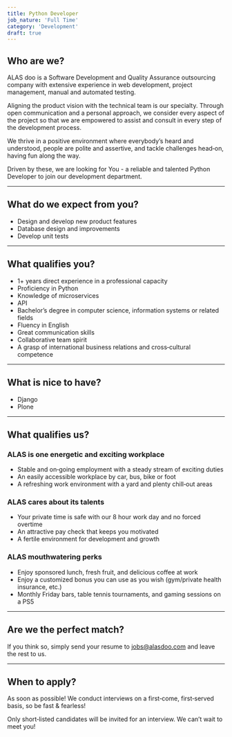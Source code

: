 ```yaml
---
title: Python Developer
job_nature: 'Full Time'
category: 'Development'
draft: true
---
```


## Who are we?

ALAS doo is a Software Development and Quality Assurance outsourcing company with extensive experience in web development, project management, manual and automated testing.

Aligning the product vision with the technical team is our specialty. Through open communication and a personal approach, we consider every aspect of the project so that we are empowered to assist and consult in every step of the development process.

We thrive in a positive environment where everybody’s heard and understood, people are polite and assertive, and tackle challenges head&#8209;on, having fun along the way.

Driven by these, we are looking for You - a reliable and talented Python Developer to join our development department.

---

## What do we expect from you?

- Design and develop new product features
- Database design and improvements
- Develop unit tests

---

## What qualifies you?

- 1+ years direct experience in a professional capacity
- Proficiency in Python
- Knowledge of microservices
- API
- Bachelor’s degree in computer science, information systems or related fields
- Fluency in English
- Great communication skills
- Collaborative team spirit
- A grasp of international business relations and cross&#8209;cultural competence

---

## What is nice to have?

- Django
- Plone

---

## What qualifies us?

### ALAS is one energetic and exciting workplace

- Stable and on&#8209;going employment with a steady stream of exciting duties
- An easily accessible workplace by car, bus, bike or foot
- A refreshing work environment with a yard and plenty chill&#8209;out areas

### ALAS cares about its talents

- Your private time is safe with our 8 hour work day and no forced overtime
- An attractive pay check that keeps you motivated
- A fertile environment for development and growth

### ALAS mouthwatering perks

- Enjoy sponsored lunch, fresh fruit, and delicious coffee at work
- Enjoy a customized bonus you can use as you wish (gym/private health insurance, etc.)
- Monthly Friday bars, table tennis tournaments, and gaming sessions on a PS5

---

## Are we the perfect match?

If you think so, simply send your resume to <jobs@alasdoo.com> and leave the rest to us.

---

## When to apply?

As soon as possible!
We conduct interviews on a first&#8209;come, first&#8209;served basis, so be fast & fearless!

Only short&#8209;listed candidates will be invited for an interview. We can’t wait to meet you!
